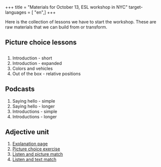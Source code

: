 +++
title = "Materials for October 13, ESL workshop in NYC"
target-languages = [ "en",]
+++

Here is the collection of lessons we have to start the workshop. These
are raw materials that we can build from or transform.

## Picture choice lessons

## 

1.  Introduction - short
2.  Introduction - expanded
3.  Colors and vehicles
4.  Out of the box - relative positions

## Podcasts

1.  Saying hello - simple
2.  Saying hello - longer
3.  Introductions - simple
4.  Introductions - longer

## Adjective unit

1.  [Explanation page](/en/Adjectives_Explanation)
2.  [Picture choice exercise](/en/Adjective_Match_up)
3.  [Listen and picture match](/en/Listen_and_Match)
4.  [Listen and text match](/en/listen_match)
